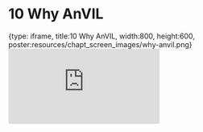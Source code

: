 # 10 Why AnVIL
 
{type: iframe, title:10 Why AnVIL, width:800, height:600, poster:resources/chapt_screen_images/why-anvil.png}
![](https://jhudatascience.org/AnVIL_Template/no_toc/why-anvil.html)
 

 
